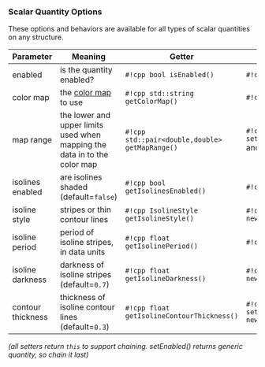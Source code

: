 ### Scalar Quantity Options

These options and behaviors are available for all types of scalar quantities on any structure.

**Parameter** | **Meaning** | **Getter** | **Setter** | **Persistent?**
--- | --- | --- | --- | ---
enabled | is the quantity enabled? | `#!cpp bool isEnabled()` | `#!cpp setEnabled(bool newVal)` | [yes]([[url.prefix]]/basics/parameters/#persistent-values)
color map | the [color map]([[url.prefix]]/features/color_maps) to use | `#!cpp std::string getColorMap()` | `#!cpp setColorMap(std::string newMap)` | [yes]([[url.prefix]]/basics/parameters/#persistent-values)
map range | the lower and upper limits used when mapping the data in to the color map| `#!cpp std::pair<double,double> getMapRange()` | `#!cpp setMapRange(std::pair<double,double>)` and `#!cpp resetMapRange()`| no
isolines enabled | are isolines shaded (default=`false`) | `#!cpp bool getIsolinesEnabled()` | `#!cpp setIsolinesEnabled(bool newVal)`| [yes]([[url.prefix]]/basics/parameters/#persistent-values)
isoline style | stripes or thin contour lines | `#!cpp IsolineStyle getIsolineStyle()` | `#!cpp setIsolineStyle(IsolineStyle newVal)`|  [yes]([[url.prefix]]/basics/parameters/#persistent-values)
isoline period | period of isoline stripes, in data units | `#!cpp float getIsolinePeriod()` | `#!cpp setIsolinePeriod(float newVal)`|  [yes]([[url.prefix]]/basics/parameters/#persistent-values)
isoline darkness | darkness of isoline stripes (default=`0.7`) | `#!cpp float getIsolineDarkness()` | `#!cpp setIsolineDarkness(float newVal)`| [yes]([[url.prefix]]/basics/parameters/#persistent-values)
contour thickness | thickness of isoline contour lines (default=`0.3`) | `#!cpp float getIsolineContourThickness()` | `#!cpp setIsolineContourThickness(float newVal)`| [yes]([[url.prefix]]/basics/parameters/#persistent-values)


_(all setters return `this` to support chaining. setEnabled() returns generic quantity, so chain it last)_

